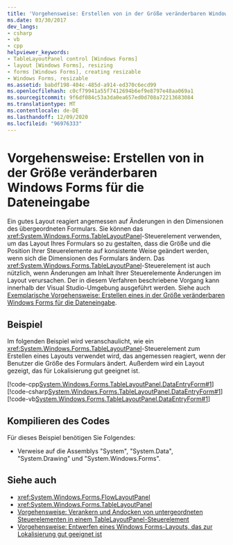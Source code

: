 ```yaml
---
title: 'Vorgehensweise: Erstellen von in der Größe veränderbaren Windows Forms für die Dateneingabe'
ms.date: 03/30/2017
dev_langs:
- csharp
- vb
- cpp
helpviewer_keywords:
- TableLayoutPanel control [Windows Forms]
- layout [Windows Forms], resizing
- forms [Windows Forms], creating resizable
- Windows Forms, resizable
ms.assetid: babdf198-404c-485d-a914-ed370c6ecd99
ms.openlocfilehash: c0cf79941a55f7412694b6ef9e8797e48aa069a1
ms.sourcegitcommit: 9f6df084c53a3da0ea657ed0d708a72213683084
ms.translationtype: MT
ms.contentlocale: de-DE
ms.lasthandoff: 12/09/2020
ms.locfileid: "96976333"
---
```

# <a name="how-to-create-a-resizable-windows-form-for-data-entry"></a>Vorgehensweise: Erstellen von in der Größe veränderbaren Windows Forms für die Dateneingabe

Ein gutes Layout reagiert angemessen auf Änderungen in den Dimensionen des übergeordneten Formulars. Sie können das <xref:System.Windows.Forms.TableLayoutPanel>-Steuerelement verwenden, um das Layout Ihres Formulars so zu gestalten, dass die Größe und die Position Ihrer Steuerelemente auf konsistente Weise geändert werden, wenn sich die Dimensionen des Formulars ändern. Das <xref:System.Windows.Forms.TableLayoutPanel>-Steuerelement ist auch nützlich, wenn Änderungen am Inhalt Ihrer Steuerelemente Änderungen im Layout verursachen. Der in diesem Verfahren beschriebene Vorgang kann innerhalb der Visual Studio-Umgebung ausgeführt werden.  Siehe auch [Exemplarische Vorgehensweise: Erstellen eines in der Größe veränderbaren Windows Forms für die Dateneingabe](/previous-versions/visualstudio/visual-studio-2010/991eahec(v=vs.100)).  
  
## <a name="example"></a>Beispiel  

 Im folgenden Beispiel wird veranschaulicht, wie ein <xref:System.Windows.Forms.TableLayoutPanel>-Steuerelement zum Erstellen eines Layouts verwendet wird, das angemessen reagiert, wenn der Benutzer die Größe des Formulars ändert. Außerdem wird ein Layout gezeigt, das für Lokalisierung gut geeignet ist.  
  
 [!code-cpp[System.Windows.Forms.TableLayoutPanel.DataEntryForm#1](~/samples/snippets/cpp/VS_Snippets_Winforms/System.Windows.Forms.TableLayoutPanel.DataEntryForm/cpp/basicdataentryform.cpp#1)]
 [!code-csharp[System.Windows.Forms.TableLayoutPanel.DataEntryForm#1](~/samples/snippets/csharp/VS_Snippets_Winforms/System.Windows.Forms.TableLayoutPanel.DataEntryForm/CS/basicdataentryform.cs#1)]
 [!code-vb[System.Windows.Forms.TableLayoutPanel.DataEntryForm#1](~/samples/snippets/visualbasic/VS_Snippets_Winforms/System.Windows.Forms.TableLayoutPanel.DataEntryForm/VB/basicdataentryform.vb#1)]  
  
## <a name="compiling-the-code"></a>Kompilieren des Codes  

 Für dieses Beispiel benötigen Sie Folgendes:  
  
- Verweise auf die Assemblys "System", "System.Data", "System.Drawing" und "System.Windows.Forms".  
  
## <a name="see-also"></a>Siehe auch

- <xref:System.Windows.Forms.FlowLayoutPanel>
- <xref:System.Windows.Forms.TableLayoutPanel>
- [Vorgehensweise: Verankern und Andocken von untergeordneten Steuerelementen in einem TableLayoutPanel-Steuerelement](how-to-anchor-and-dock-child-controls-in-a-tablelayoutpanel-control.md)
- [Vorgehensweise: Entwerfen eines Windows Forms-Layouts, das zur Lokalisierung gut geeignet ist](how-to-design-a-windows-forms-layout-that-responds-well-to-localization.md)
